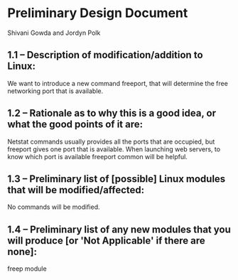 # Preliminary Design Document

Shivani Gowda and Jordyn Polk

## 1.1 – Description of modification/addition to Linux:

We want to introduce a new command freeport, that will determine the free networking port that is available.

## 1.2 – Rationale as to why this is a good idea, or what the good points of it are:

Netstat commands usually provides all the ports that are occupied, but freeport gives one port that is available. When launching web servers, to know which port is available freeport common will be helpful.

## 1.3 – Preliminary list of [possible] Linux modules that will be modified/affected:

No commands will be modified.

## 1.4 – Preliminary list of any new modules that you will produce [or 'Not Applicable' if there are none]:

freep module
